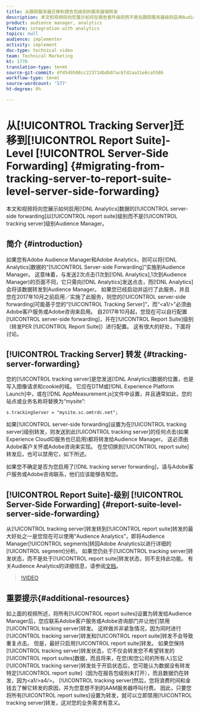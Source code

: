 ```yaml
---
title: 从跟踪服务器迁移到报告包级别的服务器端转发
description: 本文和视频将向您展示如何在报告套件级别而不是在跟踪服务器级别启用Audience Manager分析数据的服务器端转发。
product: audience manager, analytics
feature: integration with analytics
topics: null
audience: implementer
activity: implement
doc-type: technical video
team: Technical Marketing
kt: 1776
translation-type: tm+mt
source-git-commit: dfd549508cc223714bdb07ac6fd2aa31e6ca5586
workflow-type: tm+mt
source-wordcount: '577'
ht-degree: 0%

---
```



# 从[!UICONTROL Tracking Server]迁移到[!UICONTROL Report Suite]-Level [!UICONTROL Server-Side Forwarding] {#migrating-from-tracking-server-to-report-suite-level-server-side-forwarding}

本文和视频将向您展示如何启用[!DNL Analytics]数据的[!UICONTROL server-side forwarding]以[!UICONTROL report suite]级别而不是[!UICONTROL tracking server]级别Audience Manager。

## 简介 {#introduction}

如果您有Adobe Audience Manager和Adobe Analytics，则可以将[!DNL Analytics]数据的“[!UICONTROL Server-side Forwarding]”实施到Audience Manager。 这意味着，与发送2次点击(1次到[!DNL Analytics],1次到Audience Manager)的页面不同，它只需向[!DNL Analytics]发送点击，而[!DNL Analytics]会将该数据转发到Audience Manager。 如果您已经启动并运行了此服务，并且您在2017年10月之前启用／实施了此服务，则您的[!UICONTROL server-side forwarding]可能基于您的“[!UICONTROL Tracking Server]”，而“&lt;a1/>”必须由Adobe客户服务或Adobe咨询来启用。 自2017年10月起，您现在可以自行配置[!UICONTROL server-side forwarding]，并在[!UICONTROL Report Suite]级别（转发PER [!UICONTROL Report Suite]）进行配置。 这有很大的好处，下面将讨论。

## [!UICONTROL Tracking Server] 转发  {#tracking-server-forwarding}

您的[!UICONTROL tracking server]是您发送[!DNL Analytics]数据的位置，也是写入图像请求和cookie的域。 它应在DTM或[!DNL Experience Platform Launch]中，或在[!DNL AppMeasurement.js]文件中设置，并且通常如此，您的站点或业务名称将替换为“mysite”:

`s.trackingServer = "mysite.sc.omtrdc.net";`

如果[!UICONTROL server-side forwarding]设置为在[!UICONTROL tracking server]级别转发，则发送到此[!UICONTROL tracking server]的任何点击(如果Experience CloudID服务也已启用)都将转发给Audience Manager。 这必须由Adobe客户关怀或Adobe咨询来实现。 在您切换到[!UICONTROL report suite]转发后，也可以禁用它，如下所述。

如果您不确定是否为您启用了[!DNL tracking server forwarding]，请与Adobe客户服务或Adobe咨询联系，他们应该能够告知您。

## [!UICONTROL Report Suite]-级别  [!UICONTROL Server-Side Forwarding] {#report-suite-level-server-side-forwarding}

从[!UICONTROL tracking server]转发转到[!UICONTROL report suite]转发的最大好处之一是您现在可以使用“Audience Analytics”，即将Audience Manager[!UICONTROL segments]转回Adobe Analytics以进行详细的[!UICONTROL segment]分析。 如果您仍处于[!UICONTROL tracking server]转发状态，而不是处于[!UICONTROL report suite]转发状态，则不支持此功能。 有关Audience Analytics的详细信息，请参阅[文档](https://marketing.adobe.com/resources/help/en_US/analytics/audiences/)。

>[!VIDEO](https://video.tv.adobe.com/v/23701/?quality=12)

## 重要提示{#additional-resources}

如上面的视频所述，将所有[!UICONTROL report suites]设置为转发给Audience Manager后，您应联系Adobe客户服务或Adobe咨询部门并让他们禁用[!UICONTROL tracking server]转发。 这样做并非紧急情况，因为同时进行[!UICONTROL tracking server]转发和[!UICONTROL report suite]转发不会导致重复点击。 但是，最好只启用[!UICONTROL report suite]转发。 如果您保持[!UICONTROL tracking server]转发状态，它不仅会转发您不希望转发的[!UICONTROL report suites]数据，而且将来，在您(和您公司的所有人)忘记[!UICONTROL tracking server]转发处于开启状态后，您可能认为数据没有转发特定[!UICONTROL report suite]（因为在报告包级别未打开），而且数据仍在转发，因为&lt;a1/>a4/>。 [!UICONTROL tracking server]然后，您将浪费时间和金钱去了解它转发的原因，并为您意想不到的AAM服务器呼叫付费。 因此，只要您将所有[!UICONTROL report suites]设置为转发，就可以立即禁用[!UICONTROL tracking server]转发，这对您的业务需求有意义。

